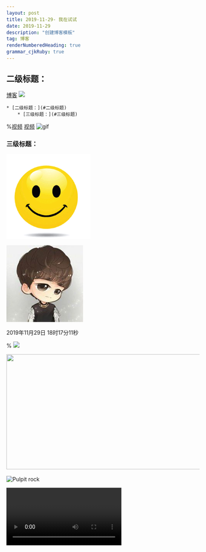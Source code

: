 ```yaml
---
layout: post
title: 2019-11-29- 我在试试
date: 2019-11-29
description: "创建博客模板"
tag: 博客 
renderNumberedHeading: true
grammar_cjkRuby: true
---   
```

## 二级标题：
[博客](https://sunshine-zhijun.github.io)
![](http://image.baidu.com/search/detail?ct=503316480&z=0&ipn=d&word=%E5%9B%BE%E7%89%87&hs=0&pn=6&spn=0&di=55990&pi=0&rn=1&tn=baiduimagedetail&is=0%2C0&ie=utf-8&oe=utf-8&cl=2&lm=-1&cs=3209370120%2C2008812818&os=2426017583%2C3484836461&simid=3449127142%2C365241929&adpicid=0&lpn=0&ln=30&fr=ala&fm=&sme=&cg=&bdtype=0&oriquery=&objurl=http%3A%2F%2Fi1.sinaimg.cn%2Fent%2Fd%2F2008-06-04%2FU105P28T3D2048907F326DT20080604225106.jpg&fromurl=ippr_z2C%24qAzdH3FAzdH3Fjgp_z%26e3Bftgw_z%26e3Bv54_z%26e3BvgAzdH3F1AzdH3Fdaab-am-a9AzdH3Fddc8da9bla0_z%26e3Bfip4s&gsm=&islist=&querylist=)

	* [二级标题：](#二级标题)
		* [三级标题：](#三级标题)

%[视频](https://www.bilibili.com/video/av75790917)
[视频](https://www.bilibili.com/video/av75790917)
![gif](https://image.baidu.com/search/detail?ct=503316480&z=0&ipn=d&word=git%E5%8A%A8%E6%80%81%E5%9B%BE&hs=2&pn=1&spn=0&di=30030&pi=0&rn=1&tn=baiduimagedetail&is=0%2C0&ie=utf-8&oe=utf-8&cl=2&lm=-1&cs=3700457405%2C1988268375&os=4062249240%2C1951995425&simid=4209792108%2C750930002&adpicid=0&lpn=0&ln=30&fr=ala&fm=&sme=&cg=&bdtype=0&oriquery=git%E5%8A%A8%E6%80%81%E5%9B%BE&objurl=http%3A%2F%2Fimgsa.baidu.com%2Fexp%2Fw%3D500%2Fsign%3D432aef2ac35c1038247ecec28211931c%2Fd4628535e5dde7113a95acc6a2efce1b9d1661bf.jpg&fromurl=ippr_z2C%24qAzdH3FAzdH3F3tg2ywg_z%26e3Bkwt17_z%26e3Bv54AzdH3F4AzdH3Fw6ptvsjAzdH3Fjwd9kvnllwnukv1wmdknn8ua_z%26e3Bip4s%3Ffp%3Dn%26gjp_pyrj%3Dd%26k1_rw2j_pyrj%3D8%265f%3Da%266fp%3D%266fp%3Dm&gsm=&islist=&querylist=)
### 三级标题：
![enter description here](./images/1575021880318.png)

![](https://github.com/sunshine-zhijun/sunshine-zhijun.github.io/blob/master/images/avatar.jpg)

2019年11月29日 18时17分11秒

%[](http://gslb.miaopai.com/stream/qUTgmp2lxKf95EZevf2y2Q__.mp4?ssig=10387ddfbcb3af976952af6a78580426&time_stamp=1472454883698)
![](http://www.tensorfly.cn/images/tensors_flowing.gif)

<img src="http://image.baidu.com/search/detail?ct=503316480&z=0&ipn=d&word=%E5%9B%BE%E7%89%87&hs=0&pn=8&spn=0&di=67870&pi=0&rn=1&tn=baiduimagedetail&is=0%2C0&ie=utf-8&oe=utf-8&cl=2&lm=-1&cs=2973069531%2C657782944&os=686666959%2C220536064&simid=3324719054%2C22587718&adpicid=0&lpn=0&ln=30&fr=ala&fm=&sme=&cg=&bdtype=0&oriquery=&objurl=http%3A%2F%2Fpic44.nipic.com%2F20140723%2F18505720_094503373000_2.jpg&fromurl=ippr_z2C%24qAzdH3FAzdH3Fooo_z%26e3Bgtrtv_z%26e3Bv54AzdH3Ffi5oAzdH3F8amcl00a_z%26e3Bip4s&gsm=&islist=&querylist=" height="300" width="600">
<p> </p>
<img src="https://www.runoob.com/images/pulpit.jpg " alt="Pulpit rock" width="304" height="228">
<p> </p>
<video src="https://www.w3school.com.cn/i/movie.ogg" controls="controls" >